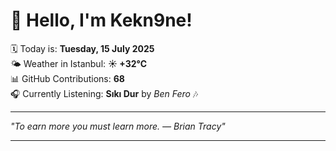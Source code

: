 # 👋 Hello, I'm Kekn9ne!

🗓️ Today is: **Tuesday, 15 July 2025**  
🌤️ Weather in Istanbul: **☀️   +32°C**  
📊 GitHub Contributions: **68**  
🎧 Currently Listening: **Sıkı Dur** by *Ben Fero* 🎶

---

_"To earn more you must learn more. — *Brian Tracy*"_

---
